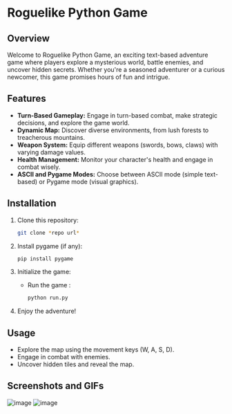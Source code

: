 # Roguelike Python Game

## Overview

Welcome to Roguelike Python Game, an exciting text-based adventure game where players explore a mysterious world, battle enemies, and uncover hidden secrets. Whether you're a seasoned adventurer or a curious newcomer, this game promises hours of fun and intrigue.

## Features

- **Turn-Based Gameplay:** Engage in turn-based combat, make strategic decisions, and explore the game world.
- **Dynamic Map:** Discover diverse environments, from lush forests to treacherous mountains.
- **Weapon System:** Equip different weapons (swords, bows, claws) with varying damage values.
- **Health Management:** Monitor your character's health and engage in combat wisely.
- **ASCII and Pygame Modes:** Choose between ASCII mode (simple text-based) or Pygame mode (visual graphics).

## Installation

1. Clone this repository:
   ```bash
   git clone *repo url*
   ```

2. Install pygame (if any):
   ```bash
   pip install pygame
   ```

3. Initialize the game:
   - Run the game :
     ```bash
     python run.py 
     ```

4. Enjoy the adventure!

## Usage

- Explore the map using the movement keys (W, A, S, D).
- Engage in combat with enemies.
- Uncover hidden tiles and reveal the map.

## Screenshots and GIFs

![image](https://github.com/radev1924/combined-game/assets/26287242/e9340a0b-954e-4cce-86d4-a611ad73a1c1)
![image](https://github.com/radev1924/combined-game/assets/26287242/90b6f2f3-5946-40fd-a78f-1362d4a7f242)

